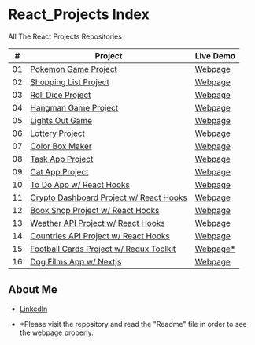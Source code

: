 # React_Projects Index

All The React Projects Repositories

|  #  | Project                                                                                 | Live Demo                                                           |
| :-: | --------------------------------------------------------------------------------------- | ------------------------------------------------------------------- |
| 01  | [Pokemon Game Project](https://github.com/MBeklevic/pokemon_game)                       | [Webpage](https://mbeklevic.github.io/pokemon_game/)                |
| 02  | [Shopping List Project](https://github.com/MBeklevic/shopping_list)                     | [Webpage](https://mbeklevic.github.io/shopping_list/)               |
| 03  | [Roll Dice Project](https://github.com/MBeklevic/two_dice)                              | [Webpage](https://mbeklevic.github.io/two_dice/)                    |
| 04  | [Hangman Game Project](https://github.com/MBeklevic/hangman_game)                       | [Webpage](https://MBeklevic.github.io/hangman_game/)                |
| 05  | [Lights Out Game](https://github.com/MBeklevic/lights_out_game)                         | [Webpage](https://MBeklevic.github.io/lights_out_game/)             |
| 06  | [Lottery Project](https://github.com/MBeklevic/lottery_project)                         | [Webpage](https://mbeklevic.github.io/lottery_project/)             |
| 07  | [Color Box Maker](https://github.com/MBeklevic/color_box_maker)                         | [Webpage](https://mbeklevic.github.io/color_box_maker/)             |
| 08  | [Task App Project](https://github.com/MBeklevic/task_app)                               | [Webpage](https://mbeklevic.github.io/task_app/)                    |
| 09  | [Cat App Project](https://github.com/MBeklevic/cat_app)                                 | [Webpage](https://mbeklevic.github.io/cat_app/)                     |
| 10  | [To Do App w/ React Hooks](https://github.com/MBeklevic/to_do_app)                      | [Webpage](https://mbeklevic.github.io/to_do_app/)                   |
| 11  | [Crypto Dashboard Project w/ React Hooks](https://github.com/MBeklevic/crypto-dashboard)| [Webpage](https://mbeklevic.github.io/crypto-dashboard/)            |
| 12  | [Book Shop Project w/ React Hooks](https://github.com/MBeklevic/book_shop)              | [Webpage](https://mbeklevic.github.io/book_shop/)                   |
| 13  | [Weather API Project w/ React Hooks](https://github.com/MBeklevic/weather)              | [Webpage](https://mbeklevic.github.io/weather/)                     |
| 14  | [Countries API Project w/ React Hooks](https://github.com/MBeklevic/countries-app)      | [Webpage](https://mbeklevic.github.io/countries-app/)               |
| 15  | [Football Cards Project w/ Redux Toolkit](https://github.com/MBeklevic/f-app)           | [Webpage*](https://mbeklevic.github.io/f-app/)                      |
| 16  | [Dog Films App w/ Nextjs](https://github.com/MBeklevic/dog_app)                         | [Webpage](https://dog-app-psi.vercel.app/)                          |


## About Me
- [LinkedIn](https://linkedin.com/in/mustafabekleviç/)

- *Please visit the repository and read the "Readme" file in order to see the webpage properly.
